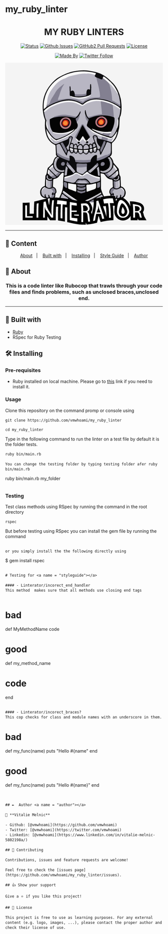 # my_ruby_linter



<h1 align="center">MY RUBY LINTERS</h1>


<div align="center">

[![Status](https://img.shields.io/badge/status-active-success.svg)]()
[![Github Issues](https://img.shields.io/badge/GitHub-Issues-orange)](https://github.com/vmwhoami/my_ruby_linter/issues)
[![GitHub2 Pull Requests](https://img.shields.io/badge/GitHub-Pull%20Requests-blue)](https://github.com/vmwhoami/my_ruby_linter/pulls)
[![License](https://img.shields.io/badge/license-MIT-blue.svg)](/LICENSE)

[![Made By](https://img.shields.io/badge/made-VITALIE--MELNIC-red)](https://github.com/vmwhoami)
[![Twitter Follow](https://img.shields.io/twitter/follow/vmwhoami?label=follow%20vmwhoami%20on%20twitter&style=social)](https://twitter.com/vmwhoami)

</div>
<p align="center">
  <img src="https://raw.githubusercontent.com/vmwhoami/my_ruby_linter/working-branch/img/linterator.jpg" alt="RuboCop Logo"/>
</p>


---

## 📝 Content
<p align="center">
<a href="#about">About</a>&nbsp;&nbsp;&nbsp;|&nbsp;&nbsp;&nbsp;
<a href="#builtwith">Built with</a>&nbsp;&nbsp;&nbsp;|&nbsp;&nbsp;&nbsp;
<a href="#installing">Installing</a>&nbsp;&nbsp;&nbsp;|&nbsp;&nbsp;&nbsp;
<a href="#styleguide">Style Guide</a>&nbsp;&nbsp;&nbsp;|&nbsp;&nbsp;&nbsp;
<a href="#author">Author</a>
</p>


## 🧐 About <a name = "about"></a>
<h3 align="center">
This is a code linter like Rubocop that trawls through your code files and finds problems, such as unclosed braces,unclosed end.</h3>

---

## 🔧 Built with<a name = "builtwith"></a>

- [Ruby](https://rubyonrails.org/)
- RSpec for Ruby Testing


## 🛠 Installing <a name = "installing"></a>

### Pre-requisites

- Ruby installed on local machine. Please go to [this](https://www.ruby-lang.org/en/documentation/installation/) link if you need to install it.

### Usage

Clone this repository on the command promp or console using

```
git clone https://github.com/vmwhoami/my_ruby_linter
```
```
cd my_ruby_linter
```

Type in the following command to run the linter on a test file by default it is the folder tests. 
```
ruby bin/main.rb

You can change the testing folder by typing testing folder afer ruby bin/main.rb
```
ruby bin/main.rb my_folder
```
```
### Testing
Test class methods using RSpec by running the command in the root directory 
```
rspec
```
But before testing using RSpec you can install the gem file by running the command
```

or you simply install the the following directly using
```
$ gem install rspec 
```

# Testing for <a name = "styleguide"></a>

#### - Linterator/incorect_end_handler
This method  makes sure that all methods use closing end tags 


```
# bad
def MyMethodName
  code


# good
def my_method_name
  # code
end
```

#### - Linterator/incorect_braces?
This cop checks for class and module names with an underscore in them.
```
# bad
def my_func(name)
  puts "Hello #{name"
end


# good
def my_func(name)
  puts "Hello #{name}"
end
```


## ✒️  Author <a name = "author"></a>

👤 **Vitalie Melnic**

- Github: [@vmwhoami](https://github.com/vmwhoami)
- Twitter: [@vmwhoami](https://twitter.com/vmwhoami)
- Linkedin: [@vmwhoami](https://www.linkedin.com/in/vitalie-melnic-5802198a/)

## 🤝 Contributing

Contributions, issues and feature requests are welcome!

Feel free to check the [issues page](https://github.com/vmwhoami/my_ruby_linter/issues).

## 👍 Show your support

Give a ⭐️ if you like this project!

## 📝 License

This project is free to use as learning purposes. For any external content (e.g. logo, images, ...), please contact the proper author and check their license of use.

